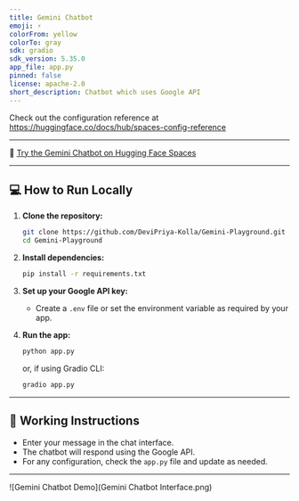 ```yaml
---
title: Gemini Chatbot
emoji: ⚡
colorFrom: yellow
colorTo: gray
sdk: gradio
sdk_version: 5.35.0
app_file: app.py
pinned: false
license: apache-2.0
short_description: Chatbot which uses Google API
---
```


Check out the configuration reference at https://huggingface.co/docs/hub/spaces-config-reference

---

🚀 [Try the Gemini Chatbot on Hugging Face Spaces](https://huggingface.co/spaces/DeviPriyaK/Gemini-Playground)

---

## 💻 How to Run Locally

1. **Clone the repository:**
   ```bash
   git clone https://github.com/DeviPriya-Kolla/Gemini-Playground.git
   cd Gemini-Playground
   ```

2. **Install dependencies:**
   ```bash
   pip install -r requirements.txt
   ```

3. **Set up your Google API key:**
   - Create a `.env` file or set the environment variable as required by your app.

4. **Run the app:**
   ```bash
   python app.py
   ```
   or, if using Gradio CLI:
   ```bash
   gradio app.py
   ```

---

## 📝 Working Instructions

- Enter your message in the chat interface.
- The chatbot will respond using the Google API.
- For any configuration, check the `app.py` file and update as needed.

---


![Gemini Chatbot Demo](Gemini Chatbot Interface.png)

<!-- For Hugging Face README only: -->
<!-- <iframe src="https://huggingface.co/spaces/DeviPriyaK/Gemini-Playground?embed=true" width="850" height="450"></iframe> -->
